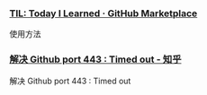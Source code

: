 ### [TIL: Today I Learned · GitHub Marketplace](https://github.com/marketplace/til-today-i-learned)
使用方法

### [解决 Github port 443 : Timed out - 知乎](https://zhuanlan.zhihu.com/p/636418854)
解决 Github port 443 : Timed out